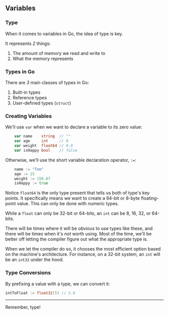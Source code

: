 ## Variables

### Type

When it comes to variables in Go, the idea of type is key. 

It represents _2_ things:

1. The amount of memory we read and write to
2. What the memory represents

### Types in Go

There are _3_ main classes of types in Go:

1. Built-in types
2. Reference types
3. User-defined types (`struct`)

### Creating Variables

We'll use `var` when we want to declare a variable to its zero value:

```Go
	var name    string  // ""
	var age     int     // 0
	var weight  float64 // 0.0
	var isHappy bool    // false
```

Otherwise, we'll use the short variable declaration operator, `:=`:

```Go
	name := "Tom"
	age := 25
	weight := 150.67
	isHappy := true
```

Notice `float64` is the only type present that tells us both of type's key points. It specifically means we want to create a 64-bit or 8-byte floating-point value. This can only be done with numeric types.

While a `float` can only be 32-bit or 64-bits, an `int` can be 8, 16, 32, or 64-bits.

There will be times where it will be _obvious_ to use types like these, and there will be times when it's _not_ worth using. Most of the time, we'll be better off letting the compiler figure out what the appropriate type is.

When we let the compiler do so, it chooses the most efficient option based on the machine's architecture. For instance, on a 32-bit system, an `int` will be an `int32` under the hood.

### Type Conversions

By prefixing a value with a type, we can convert it:

```go
intToFloat := float32(5) // 5.0
```

- - -

Remember, type!











